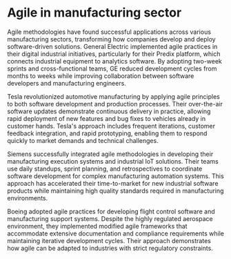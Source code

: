 # Agile in manufacturing sector

Agile methodologies have found successful applications across various manufacturing sectors, transforming how companies develop and deploy software-driven solutions. General Electric implemented agile practices in their digital industrial initiatives, particularly for their Predix platform, which connects industrial equipment to analytics software. By adopting two-week sprints and cross-functional teams, GE reduced development cycles from months to weeks while improving collaboration between software developers and manufacturing engineers.

Tesla revolutionized automotive manufacturing by applying agile principles to both software development and production processes. Their over-the-air software updates demonstrate continuous delivery in practice, allowing rapid deployment of new features and bug fixes to vehicles already in customer hands. Tesla's approach includes frequent iterations, customer feedback integration, and rapid prototyping, enabling them to respond quickly to market demands and technical challenges.

Siemens successfully integrated agile methodologies in developing their manufacturing execution systems and industrial IoT solutions. Their teams use daily standups, sprint planning, and retrospectives to coordinate software development for complex manufacturing automation systems. This approach has accelerated their time-to-market for new industrial software products while maintaining high quality standards required in manufacturing environments.

Boeing adopted agile practices for developing flight control software and manufacturing support systems. Despite the highly regulated aerospace environment, they implemented modified agile frameworks that accommodate extensive documentation and compliance requirements while maintaining iterative development cycles. Their approach demonstrates how agile can be adapted to industries with strict regulatory constraints.
